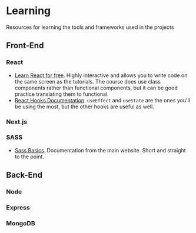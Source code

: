 # Learning
Resources for learning the tools and frameworks used in the projects

## Front-End
### React
* [Learn React for free](https://scrimba.com/learn/learnreact). Highly interactive and allows you to write code on the same screen as the tutorials. The course does use class components rather than functional components, but it can be good practice translating them to functional.
* [React Hooks Documentation](https://blog.ohansemmanuel.com/react-hooks-documentation-easy-to-read/). `useEffect` and `useState` are the ones you'll be using the most, but the other hooks are useful as well. 
### Next.js
### SASS
* [Sass Basics](https://sass-lang.com/guide). Documentation from the main website. Short and straight to the point.

## Back-End
### Node
### Express
### MongoDB
